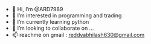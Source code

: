 - 👋 Hi, I’m @ARD7989
- 👀 I’m interested in programming and trading
- 🌱 I’m currently learning python
- 💞️ I’m looking to collaborate on ...
- 📫 reachme on gmail : reddyabhilash630@gmail.com

<!---
ARD7989/ARD7989 is a ✨ special ✨ repository because its `README.md` (this file) appears on your GitHub profile.
You can click the Preview link to take a look at your changes.
--->
